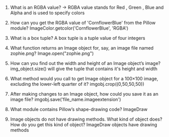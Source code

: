 1. What is an RGBA value?
-> RGBA value stands for Red ,  Green , Blue and Alpha and is used to specify colors

2. How can you get the RGBA value of 'CornflowerBlue' from the Pillow module?
ImageColor.getcolor('CornflowerBlue', 'RGBA')

3. What is a box tuple?
A box tuple is a tuple value of four integers

4. What function returns an Image object for, say, an image file named zophie.png?
Image.open("zophie.png")

5. How can you find out the width and height of an Image object’s image?
img_object.size() will give the tuple that contains it's height and width

6. What method would you call to get Image object for a 100×100 image, excluding the lower-left quarter of it?
imgobj.crop((0,50,50,50))

7. After making changes to an Image object, how could you save it as an image file?
imgobj.save('file_name.imageextension')

8. What module contains Pillow’s shape-drawing code?
ImageDraw

9. Image objects do not have drawing methods. What kind of object does? How do you get this kind of object?
ImageDraw objects have drawing methods